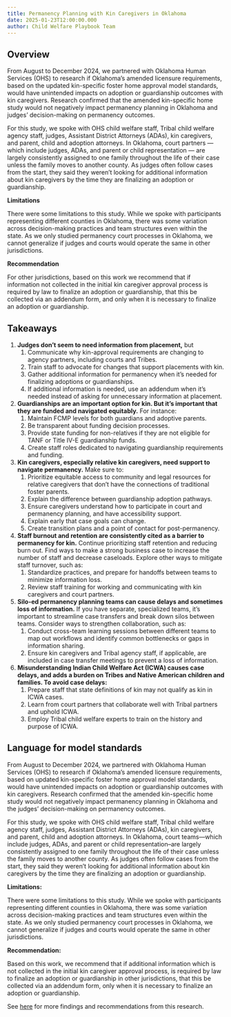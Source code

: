 ```yaml
---
title: Permanency Planning with Kin Caregivers in Oklahoma
date: 2025-01-23T12:00:00.000
author: Child Welfare Playbook Team
---
```



## **Overview**

From August to December 2024, we partnered with Oklahoma Human Services (OHS) to research if Oklahoma’s amended licensure requirements, based on the updated kin-specific foster home approval model standards, would have unintended impacts on adoption or guardianship outcomes with kin caregivers. Research confirmed that the amended kin-specific home study would not negatively impact permanency planning in Oklahoma and judges’ decision-making on permanency outcomes. 

For this study, we spoke with OHS child welfare staff, Tribal child welfare agency staff, judges, Assistant District Attorneys (ADAs), kin caregivers, and parent, child and adoption attorneys. In Oklahoma, court partners — which include judges, ADAs, and parent or child representation — are largely consistently assigned to one family throughout the life of their case unless the family moves to another county. As judges often follow cases from the start, they said they weren’t looking for additional information about kin caregivers by the time they are finalizing an adoption or guardianship. 

**Limitations**

There were some limitations to this study. While we spoke with participants representing different counties in Oklahoma, there was some variation across decision-making practices and team structures even within the state. As we only studied permanency court processes in Oklahoma, we cannot generalize if judges and courts would operate the same in other jurisdictions. 

**Recommendation**

For other jurisdictions, based on this work we recommend that if information not collected in the initial kin caregiver approval process is required by law to finalize an adoption or guardianship, that this be collected via an addendum form, and only when it is necessary to finalize an adoption or guardianship. 

## **Takeaways**

1. **Judges don’t seem to need information from placement,** but   
   1. Communicate why kin-approval requirements are changing to agency partners, including courts  and Tribes.  
   2. Train staff to advocate for changes that support placements with kin.  
   3. Gather additional information for permanency when it’s needed for finalizing adoptions or guardianships.  
   4. If additional information is needed, use an addendum when it’s needed instead of asking for unnecessary information at placement.   
2. **Guardianships are an important option for kin. But it’s important that they are funded and navigated equitably.** For instance:  
   1. Maintain FCMP levels for both guardians and adoptive parents.   
   2. Be transparent about funding decision processes.  
   3. Provide state funding for non-relatives if they are not eligible for TANF or Title IV-E guardianship funds.  
   4. Create staff roles dedicated to navigating guardianship requirements and funding.  
3. **Kin caregivers, especially relative kin caregivers, need support to navigate permanency.** Make sure to:  
   1. Prioritize equitable access to community and legal resources for relative caregivers that don’t have the connections of traditional foster parents.  
   2. Explain the difference between guardianship adoption pathways.  
   3. Ensure caregivers understand how to participate in court and permanency planning, and have accessibility support.  
   4. Explain early that case goals can change.  
   5. Create transition plans and a point of contact for  post-permanency.   
4. **Staff burnout and retention are consistently cited as a barrier to permanency for kin.** Continue prioritizing staff retention and reducing burn out. Find ways to make a strong business case to increase the number of staff and decrease caseloads. Explore other ways to mitigate staff turnover, such as:   
   1. Standardize practices, and prepare for handoffs between teams to minimize information loss.  
   2. Review staff training for working and communicating with kin caregivers and court partners.  
5. **Silo-ed permanency planning teams can cause delays and sometimes loss of information.** If you have separate, specialized teams, it’s important to streamline case transfers and break down silos between teams. Consider ways to strengthen collaboration, such as:  
   1. Conduct cross-team learning sessions between different teams to map out workflows and identify common bottlenecks or gaps in information sharing.  
   2. Ensure kin caregivers and Tribal agency staff, if applicable, are included in case transfer meetings to prevent a loss of information.  
6. **Misunderstanding Indian Child Welfare Act (ICWA) causes case delays, and adds a burden on Tribes and Native American children and families. To avoid case delays:**   
   1. Prepare staff that state definitions of kin may not qualify as kin in ICWA cases.  
   2. Learn from court partners that collaborate well with Tribal partners and uphold ICWA.  
   3. Employ Tribal child welfare experts to train on the history and purpose of ICWA.

## **Language for model standards**

From August to December 2024, we partnered with Oklahoma Human Services (OHS) to research if Oklahoma’s amended licensure requirements, based on  updated kin-specific foster home approval model standards, would have unintended impacts on adoption or guardianship outcomes with kin caregivers. Research confirmed that the amended kin-specific home study would not negatively impact permanency planning in Oklahoma  and the judges’ decision-making on permanency outcomes. 

For this study, we spoke with OHS child welfare staff, Tribal child welfare agency staff, judges, Assistant District Attorneys (ADAs), kin caregivers, and parent, child and adoption attorneys. In Oklahoma, court teams—which include judges, ADAs, and parent or child representation–are largely consistently assigned to one family throughout the life of their case unless the family moves to another county. As judges often follow cases from the start, they said they weren’t looking for additional information about kin caregivers by the time they are finalizing an adoption or guardianship. 

**Limitations:** 

There were some limitations to this study. While we spoke with participants representing different counties in Oklahoma, there was some variation across decision-making practices and team structures even within the state. As we only studied permanency court processes in Oklahoma, we cannot generalize if judges and courts would operate the same in other jurisdictions. 

**Recommendation:**

Based on this work, we recommend that if additional information which is not collected in the initial kin caregiver approval process, is required by law to finalize an adoption or guardianship in other jurisdictions, that this be collected via an addendum form, only when it is necessary to finalize an adoption or guardianship. 

See [here](https://www.childwelfareplaybook.com/blog/permanency-planning-oklahoma/) for more findings and recommendations from this research.
